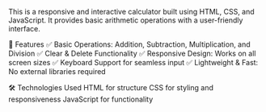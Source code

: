 This is a responsive and interactive calculator built using HTML, CSS, and JavaScript. It provides basic arithmetic operations with a user-friendly interface.

📌 Features
✅ Basic Operations: Addition, Subtraction, Multiplication, and Division
✅ Clear & Delete Functionality
✅ Responsive Design: Works on all screen sizes
✅ Keyboard Support for seamless input
✅ Lightweight & Fast: No external libraries required

🛠️ Technologies Used
HTML for structure
CSS for styling and responsiveness
JavaScript for functionality
